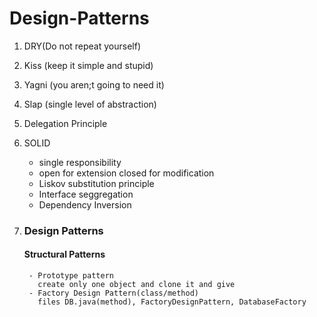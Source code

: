 # Design-Patterns

1) DRY(Do not repeat yourself)
2) Kiss (keep it simple and stupid)
3) Yagni (you aren;t going to need it)
4) Slap (single level of abstraction)
5) Delegation Principle
6) SOLID 
   - single responsibility
   - open for extension closed for modification
   - Liskov substitution principle
   - Interface seggregation
   - Dependency Inversion
     
7) ### Design Patterns

      #### Structural Patterns
      
        - Prototype pattern
          create only one object and clone it and give
        - Factory Design Pattern(class/method)
          files DB.java(method), FactoryDesignPattern, DatabaseFactory
